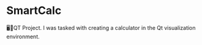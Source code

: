 # SmartCalc
🖥📠QT Project. 
I was tasked with creating a calculator in the Qt visualization environment.
